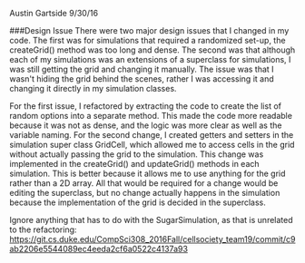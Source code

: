 Austin Gartside
9/30/16

###Design Issue
There were two major design issues that I changed in my code. The first was for simulations that required a randomized set-up, the createGrid() method was too long
and dense. The second was that although each of my simulations was an extensions of a superclass for simulations, I was still getting the grid and changing it
manually. The issue was that I wasn't hiding the grid behind the scenes, rather I was accessing it and changing it directly in my simulation classes. 

For the first issue, I refactored by extracting the code to create the list of random options into a separate method. This made the code more readable because
it was not as dense, and the logic was more clear as well as the variable naming. For the second change, I created getters and setters in the simulation super class
GridCell, which allowed me to access cells in the grid without actually passing the grid to the simulation. This change was implemented in the createGrid() and
updateGrid() methods in each simulation. This is better because it allows me to use anything for the grid rather than a 2D array. All that would be required for a
change would be editing the superclass, but no change actually happens in the simulation because the implementation of the grid is decided in the superclass. 

Ignore anything that has to do with the SugarSimulation, as that is unrelated to the refactoring:
https://git.cs.duke.edu/CompSci308_2016Fall/cellsociety_team19/commit/c9ab2206e5544089ec4eeda2cf6a0522c4137a93